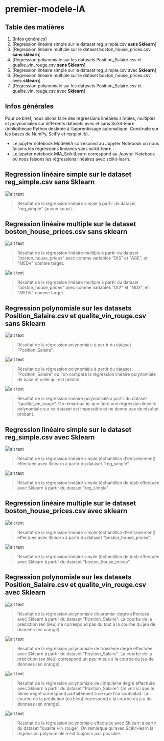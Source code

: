 # premier-modele-IA
## Table des matières
1. [Infos générales]
2. [Regression linéaire simple sur le dataset reg_simple.csv **sans Sklearn**]
3. [Regression linéaire multiple sur le dataset boston_house_prices.csv **sans sklearn**]
4. [Regression polynomiale sur les datasets Position_Salaire.csv et qualite_vin_rouge.csv **sans Sklearn**]
5. [Regression linéaire simple sur le dataset reg_simple.csv avec **Sklearn**]
6. [Regression linéaire multiple sur le dataset boston_house_prices.csv avec **sklearn**]
7. [Regression polynomiale sur les datasets Position_Salaire.csv et qualite_vin_rouge.csv avec **Sklearn**]
## Infos générales
Pour ce brief, nous allons faire des regressions linéaires simples, multiples et polynomiales sur différents datasets avec et sans Scikit-learn (bibliothèque Python destinée à l’apprentissage automatique. Construite sur les bases de NumPy, SciPy et matplotlib).
- Le jupyter notebook ModeleIA correspond au Jupyter Notebook où nous faisons les régressions linéaires sans scikit-learn.
- Le jupyter notebook MIA_ScikitLearn correspond au Jupyter Notebook où nous faisons les régressions linéaires avec scikit-learn.
## Regression linéaire simple sur le dataset reg_simple.csv sans Sklearn
![alt text](https://github.com/PaulineSanchez/premier-mod-le-IA/blob/main/reglineairesimple.png) 

> Résultat de la régression linéaire simple à partir du dataset "reg_simple" (aucun souci).
## Regression linéaire multiple sur le dataset boston_house_prices.csv sans sklearn
![alt text](https://github.com/PaulineSanchez/premier-mod-le-IA/blob/main/reglineairemultiple1.png)

> Résultat de la régression linéaire multiple à partir du dataset "boston_house_prices" avec comme variables "DIS" et "AGE", et "MEDV" comme target.

![alt text](https://github.com/PaulineSanchez/premier-mod-le-IA/blob/main/reglineairemultiple2.png)

> Résultat de la régression linéaire multiple à partir du dataset "boston_house_prices" avec comme variables "DIV" et "NOX", et "MEDV" comme target.
## Regression polynomiale sur les datasets Position_Salaire.csv et qualite_vin_rouge.csv sans Sklearn
![alt text](https://github.com/PaulineSanchez/premier-mod-le-IA/blob/main/reglineairepolynomiale1.png)

> Résultat de la régression polynomiale à partir du dataset "Position_Salaire".

![alt text](https://github.com/PaulineSanchez/premier-mod-le-IA/blob/main/reglineairepolynomiale2.png)

> Résultat de la régression polynomiale à partir du dataset "Position_Salaire" où l'on compare la régression linéaire polynomiale de base et celle qui est prédite.

![alt text](https://github.com/PaulineSanchez/premier-mod-le-IA/blob/main/reglineairepolynomiale3.png)

> Résultat de la régression linéaire polynomiale à partir du dataset "qualite_vin_rouge". On remarque ici que faire une régression linéaire polynomiale sur ce dataset est impossible et ne donne pas de résultat probant. 
## Regression linéaire simple sur le dataset reg_simple.csv avec Sklearn
![alt text](https://github.com/PaulineSanchez/premier-mod-le-IA/blob/main/reglineairesimplesklearn1.png)

> Résultat de la régression linéaire simple (échantillon d'entraînement) effectuée avec Sklearn à partir du dataset "reg_simple".

![alt text](https://github.com/PaulineSanchez/premier-mod-le-IA/blob/main/reglineairesimplesklearn2.png)

> Résultat de la régression linéaire simple (échantillon de test) effectuée avec Sklearn à partir du dataset "reg_simple".
## Regression linéaire multiple sur le dataset boston_house_prices.csv avec sklearn
![alt text](https://github.com/PaulineSanchez/premier-mod-le-IA/blob/main/reglineairemultiplesklearn2.png)

> Résultat de la régression linéaire simple (échantillon d'entraînement) effectuée avec Sklearn à partir du dataset "boston_house_prices".

![alt text](https://github.com/PaulineSanchez/premier-mod-le-IA/blob/main/reglineairemultiplesklearn1.png)

> Résultat de la régression linéaire simple (échantillon de test) effectuée avec Sklearn à partir du dataset "boston_house_prices".
## Regression polynomiale sur les datasets Position_Salaire.csv et qualite_vin_rouge.csv avec Sklearn
![alt text](https://github.com/PaulineSanchez/premier-mod-le-IA/blob/main/reglineairepolynomialesklearndeg1.png)

> Résultat de la régression polynomiale de premier degré effectuée avec Sklearn à partir du dataset "Position_Salaire". La courbe de la prédiction (en bleu) ne correspond pas du tout à la courbe du jeu de données (en orange).

![alt text](https://github.com/PaulineSanchez/premier-mod-le-IA/blob/main/reglineairepolynomialesklearndeg3.png)

> Résultat de la régression polynomiale de troisième degré effectuée avec Sklearn à partir du dataset "Position_Salaire". La courbe de la prédiction (en bleu) correspond un peu mieux à la courbe du jeu de données (en orange).

![alt text](https://github.com/PaulineSanchez/premier-mod-le-IA/blob/main/reglineairepolynomialesklearndeg5.png)

> Résultat de la régression polynomiale de cinquième degré effectuée avec Sklearn à partir du dataset "Position_Salaire". On voit ici que le 5ème degré correspond parfaitement à ce que l'on souhaitait. La courbe de la prédiction (en bleu) correspond à la courbe du jeu de données (en orange). 

![alt text](https://github.com/PaulineSanchez/premier-mod-le-IA/blob/main/reglineairepolynomialesklearnvin.png)

> Résultat de la régression polynomiale effectuée avec Sklearn à partir du dataset "qualite_vin_rouge". On remarque qu'avec Scikit-learn la régression polynomiale n'est toujours pas possible. 
